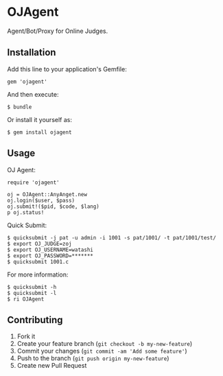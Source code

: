# OJAgent

Agent/Bot/Proxy for Online Judges.

## Installation

Add this line to your application's Gemfile:

    gem 'ojagent'

And then execute:

    $ bundle

Or install it yourself as:

    $ gem install ojagent

## Usage

OJ Agent:

    require 'ojagent'

    oj = OJAgent::AnyAnget.new
    oj.login($user, $pass)
    oj.submit!($pid, $code, $lang)
    p oj.status!

Quick Submit:

    $ quicksubmit -j pat -u admin -i 1001 -s pat/1001/ -t pat/1001/test/
    $ export OJ_JUDGE=zoj
    $ export OJ_USERNAME=watashi
    $ export OJ_PASSWORD=*******
    $ quicksubmit 1001.c

For more information:

    $ quicksubmit -h
    $ quicksubmit -l
    $ ri OJAgent

## Contributing

1. Fork it
2. Create your feature branch (`git checkout -b my-new-feature`)
3. Commit your changes (`git commit -am 'Add some feature'`)
4. Push to the branch (`git push origin my-new-feature`)
5. Create new Pull Request

